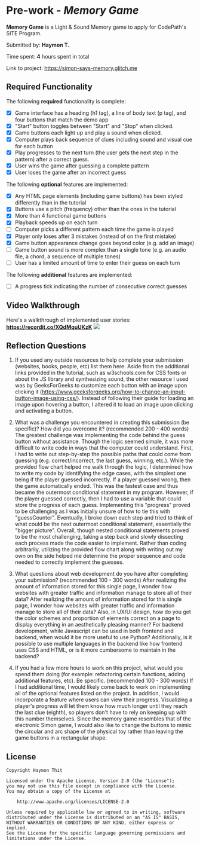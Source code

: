# Pre-work - *Memory Game*

**Memory Game** is a Light & Sound Memory game to apply for CodePath's SITE Program. 

Submitted by: **Haymon T.**

Time spent: **4** hours spent in total

Link to project: https://simon-says-memory.glitch.me

## Required Functionality

The following **required** functionality is complete:

* [x] Game interface has a heading (h1 tag), a line of body text (p tag), and four buttons that match the demo app
* [x] "Start" button toggles between "Start" and "Stop" when clicked. 
* [x] Game buttons each light up and play a sound when clicked. 
* [x] Computer plays back sequence of clues including sound and visual cue for each button
* [x] Play progresses to the next turn (the user gets the next step in the pattern) after a correct guess. 
* [x] User wins the game after guessing a complete pattern
* [x] User loses the game after an incorrect guess

The following **optional** features are implemented:

* [x] Any HTML page elements (including game buttons) has been styled differently than in the tutorial
* [x] Buttons use a pitch (frequency) other than the ones in the tutorial
* [x] More than 4 functional game buttons
* [x] Playback speeds up on each turn
* [ ] Computer picks a different pattern each time the game is played
* [x] Player only loses after 3 mistakes (instead of on the first mistake)
* [x] Game button appearance change goes beyond color (e.g. add an image)
* [ ] Game button sound is more complex than a single tone (e.g. an audio file, a chord, a sequence of multiple tones)
* [ ] User has a limited amount of time to enter their guess on each turn

The following **additional** features are implemented:

- [ ] A progress tick indicating the number of consecutive correct guesses

## Video Walkthrough

Here's a walkthrough of implemented user stories:
**https://recordit.co/XQdMquUKzK**
<img src='http://g.recordit.co/XQdMquUKzK.gif'>


## Reflection Questions
1. If you used any outside resources to help complete your submission (websites, books, people, etc) list them here. 
Aside from the additional links provided in the tutorial, such as w3schools.com for CSS fonts or about the JS library and synthesizing sound, the other resource I used was by GeeksForGeeks to customize each button with an image upon clicking it (https://www.geeksforgeeks.org/how-to-change-an-input-button-image-using-css/). Instead of following their guide for loading an image upon hovering a button, I altered it to load an image upon clicking and activating a button.

2. What was a challenge you encountered in creating this submission (be specific)? How did you overcome it? (recommended 200 - 400 words) 
The greatest challenge was implementing the code behind the guess button without assistance. Though the logic seemed simple, it was more difficult to write code in ways that the computer could understand. First, I had to write out step-by-step the possible paths that could come from guessing (e.g. correct/incorrect, the last guess, winning, etc.). While the provided flow chart helped me walk through the logic, I determined how to write my code by identifying the edge cases, with the simplest one being if the player guessed incorrectly. If a player guessed wrong, then the game automatically ended. This was the fastest case and thus became the outermost conditional statement in my program. However, if the player guessed correctly, then I had to use a variable that could store the progress of each guess. Implementing this "progress" proved to be challenging as I was initially unsure of how to tie this with "guessCounter". Eventually, I broke down each step and tried to think of what could be the next outermost conditional statement, essentially the "bigger picture". Overall, though nested conditional statements proved to be the most challenging, taking a step back and slowly dissecting each process made the code easier to implement. Rather than coding arbitrarily, utilizing the provided flow chart along with writing out my own on the side helped me determine the proper sequence and code needed to correctly implement the guesses.

3. What questions about web development do you have after completing your submission? (recommended 100 - 300 words) 
After realizing the amount of information stored for this single page, I wonder how websites with greater traffic and information manage to store all of their data? 
After realizing the amount of information stored for this single page, I wonder how websites with greater traffic and information manage to store all of their data? Also, in UX/UI design, how do you get the color schemes and proportion of elements correct on a page to display everything in an aesthetically pleasing manner? For backend development, while Javascript can be used in both frontend and backend, when would it be more useful to use Python? Additionally, is it possible to use multiple languages in the backend like how frontend uses CSS and HTML, or is it more cumbersome to maintain in the backend?

4. If you had a few more hours to work on this project, what would you spend them doing (for example: refactoring certain functions, adding additional features, etc). Be specific. (recommended 100 - 300 words) 
If I had additional time, I would likely come back to work on implementing all of the optional features listed on the project. In addition, I would incorporate a feature where users can view their progress. Visualizing a player's progress will let them know how much longer until they reach the last clue (eighth), so players don't have to rely on keeping up with this number themselves. Since the memory game resembles that of the electronic Simon game, I would also like to change the buttons to mimic the circular and arc shape of the physical toy rather than leaving the game buttons in a rectangular shape.



## License

    Copyright Haymon Thit

    Licensed under the Apache License, Version 2.0 (the "License");
    you may not use this file except in compliance with the License.
    You may obtain a copy of the License at

        http://www.apache.org/licenses/LICENSE-2.0

    Unless required by applicable law or agreed to in writing, software
    distributed under the License is distributed on an "AS IS" BASIS,
    WITHOUT WARRANTIES OR CONDITIONS OF ANY KIND, either express or implied.
    See the License for the specific language governing permissions and
    limitations under the License.
